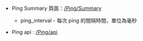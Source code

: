 #

- Ping Summary 頁面：[/Ping/Summary](/PingSample/Ping/Summary.aspx)
  - ping_interval - 每次 ping 的間隔時間，單位為毫秒

- Ping api : [/Ping/api](/PingSample/Ping/api.ashx)





